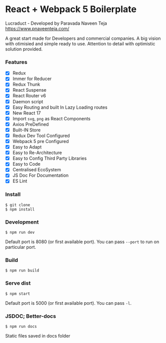 # React + Webpack 5 Boilerplate

Lucraduct - Developed by Paravada Naveen Teja <https://www.pnaveenteja.com/>

A great start made for Developers and commercial companies. A big vision with otimisied and simple ready to use. Attention to detail with optimistic solution provided.

### Features

- [x] Redux 
- [x] Immer for Reducer
- [x] Redux Thunk
- [x] React Suspense
- [x] React Router v6
- [x] Daemon script
- [x] Easy Routing and built In Lazy Loading routes
- [x] New React 17
- [x] Import `svg`, `png` as React Components
- [x] Axios PreDefined
- [x] Built-IN Store
- [x] Redux Dev Tool Configured
- [x] Webpack 5 pre Configured
- [x] Easy to Adapt
- [x] Easy to Re-Architecture
- [x] Easy to Config Third Party Libraries
- [x] Easy to Code
- [x] Centralised EcoSystem
- [x] JS Doc For Documentation
- [x] ES Lint  

### Install

```$shell
$ git clone
$ npm install
```

### Development

```$shell
$ npm run dev
```

Default port is 8080 (or first available port). You can pass `--port` to run on particular port.

### Build

```$shell
$ npm run build
```

### Serve dist

```$shell
$ npm start
```

Default port is 5000 (or first available port). You can pass `-l`.

### JSDOC; Better-docs

```$shell
$ npm run docs
```

Static files saved in docs folder
